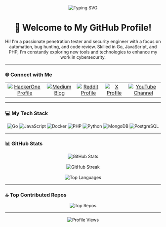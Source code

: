<div align="center">
    <img src="https://readme-typing-svg.herokuapp.com?font=Fira+Code&size=24&duration=3000&pause=1000&color=b02626&center=true&width=435&lines=🔭Penetration+Tester;Security+Automation+Engineer;Bug+Hunter;⚡Code+Reviewer;Go+%2F+JS+%2F+PHP+Developer" alt="Typing SVG">
</div>

<h1 align="center">🌟 Welcome to My GitHub Profile!</h1>

<div align="center">
    <p>Hi! I'm a passionate penetration tester and security engineer with a focus on automation, bug hunting, and code review. Skilled in Go, JavaScript, and PHP, I'm constantly exploring new tools and technologies to enhance my work in cybersecurity.</p>
</div>

---

### 🌐 Connect with Me

<div align="center"> <table> <tr> <td align="center"> <a href="https://hackerone.com/mfs3curity?type=user" target="_blank"> <img src="https://img.shields.io/badge/-HackerOne-000?style=for-the-badge&logo=hackerone&logoColor=white" alt="HackerOne Profile"> </a> </td> <td align="center"> <a href="https://medium.com/@mfs3curity" target="_blank"> <img src="https://img.shields.io/badge/-Medium-12100E?style=for-the-badge&logo=medium&logoColor=white" alt="Medium Blog"> </a> </td> <td align="center"> <a href="https://reddit.com/user/" target="_blank"> <img src="https://img.shields.io/badge/-Reddit-FF4500?style=for-the-badge&logo=reddit&logoColor=white" alt="Reddit Profile"> </a> </td> <td align="center"> <a href="https://x.com/" target="_blank"> <img src="https://img.shields.io/badge/-X-000?style=for-the-badge&logo=x&logoColor=white" alt="X Profile"> </a> </td> <td align="center"> <a href="https://youtube.com/@" target="_blank"> <img src="https://img.shields.io/badge/-YouTube-FF0000?style=for-the-badge&logo=youtube&logoColor=white" alt="YouTube Channel"> </a> </td> </tr> </table> </div>


---

### 💻 My Tech Stack

<p align="center">
    <img src="https://img.shields.io/badge/Go-%2300ADD8.svg?style=for-the-badge&logo=go&logoColor=white" alt="Go">
    <img src="https://img.shields.io/badge/JavaScript-%23323330.svg?style=for-the-badge&logo=javascript&logoColor=%23F7DF1E" alt="JavaScript">
    <img src="https://img.shields.io/badge/Docker-%2300BFFF.svg?style=for-the-badge&logo=docker&logoColor=white" alt="Docker">
    <img src="https://img.shields.io/badge/PHP-%23777BB4.svg?style=for-the-badge&logo=php&logoColor=white" alt="PHP">
    <img src="https://img.shields.io/badge/Python-%233367A0.svg?style=for-the-badge&logo=python&logoColor=white" alt="Python">
    <img src="https://img.shields.io/badge/MongoDB-%234ea94b.svg?style=for-the-badge&logo=mongodb&logoColor=white" alt="MongoDB">
    <img src="https://img.shields.io/badge/POSTGRES-%234479A1.svg?style=for-the-badge&logo=postgresql&logoColor=black" alt="PostgreSQL">
</p>

---

### 📊 GitHub Stats

<div align="center">
    <img src="https://github-readme-stats.vercel.app/api?username=mfs3curity&show_icons=true&theme=dark&hide_border=false" alt="GitHub Stats">
    <br><br>
    <img src="https://github-readme-streak-stats.herokuapp.com/?user=mfs3curity&theme=dark&hide_border=false" alt="GitHub Streak">
    <br><br>
    <img src="https://github-readme-stats.vercel.app/api/top-langs/?username=mfs3curity&layout=compact&theme=dark&hide_border=false" alt="Top Languages">
</div>

---

### 🔝 Top Contributed Repos

<div align="center">
    <img src="https://github-contributor-stats.vercel.app/api?username=mfs3curity&limit=5&theme=dark&combine_all_yearly_contributions=true" alt="Top Repos">
</div>

---

<div align="center">
    <img src="https://komarev.com/ghpvc/?username=mfs3curity&style=for-the-badge" alt="Profile Views">
</div>

